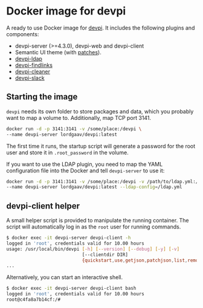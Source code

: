 Docker image for devpi
======================
A ready to use Docker image for [devpi](http://doc.devpi.net/latest/). It includes
the following plugins and components:

* devpi-server (>=4.3.0), devpi-web and devpi-client
* Semantic UI theme (with [patches](https://github.com/apihackers/devpi-semantic-ui/pull/1)).
* [devpi-ldap](https://pypi.python.org/pypi/devpi-ldap)
* [devpi-findlinks](https://pypi.python.org/pypi/devpi-findlinks)
* [devpi-cleaner](https://pypi.python.org/pypi/devpi-cleaner)
* [devpi-slack](https://pypi.python.org/pypi/devpi-slack)

Starting the image
------------------
`devpi` needs its own folder to store packages and data, which you probably want
to map a volume to. Additionally, map TCP port 3141.

```bash
docker run -d -p 3141:3141 -v /some/place:/devpi \
--name devpi-server lordgaav/devpi:latest
```

The first time it runs, the startup script will generate a password for the root
user and store it in `.root_password` in the volume.

If you want to use the LDAP plugin, you need to map the YAML configuration file
into the Docker and tell `devpi-server` to use it:

```bash
docker run -d -p 3141:3141 -v /some/place:/devpi -v /path/to/ldap.yml:/ldap.yml \
--name devpi-server lordgaav/devpi:latest --ldap-config=/ldap.yml
```


devpi-client helper
-------------------

A small helper script is provided to manipulate the running container. The
script will automatically log in as the `root` user for running commands.

```bash
$ docker exec -it devpi-server devpi-client -h
logged in 'root', credentials valid for 10.00 hours
usage: /usr/local/bin/devpi [-h] [--version] [--debug] [-y] [-v]
                            [--clientdir DIR]
                            {quickstart,use,getjson,patchjson,list,remove,user,login,logoff,index,upload,test,push,install,refresh}
...
```

Alternatively, you can start an interactive shell.

```bash
$ docker exec -it devpi-server devpi-client bash
logged in 'root', credentials valid for 10.00 hours
root@c4fa8a7b14cf:/#
```
